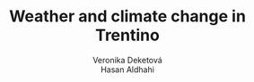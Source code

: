 ---
schema: default
title: Weather and climate change in Trentino
organization: KnowDive
notes: >-
  This project was developed by Veronika Deketová and Hasan Aldhahi for the
  Knowledge Graph Engineering course of the master’s degree in Computer Science
  at the University of Trento.
resources:
  - name: KGE - Weather and climate change in Trentino
    url: 'https://deketver.github.io/Trentino_weather_climate_change/'
    format: html
license: 'http://www.opendefinition.org/licenses/odc-by'
category:
  -   Environment
maintainer: Simone Bocca
maintainer_email: simone.bocca@unitn.it
author: Veronika Deketová <br> Hasan Aldhahi
author_email: everonika.deketova@studenti.unitn.it <br> hasan.aldhahi@studenti.unitn.it
tags: 'kge,weather,climate,trentino'
pub_date: 14/03/2024
latitude_map: 46.07
longitude_map: 11.13
---